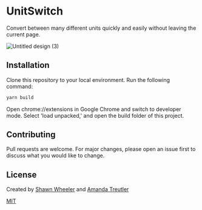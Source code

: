 # UnitSwitch

Convert between many different units quickly and easily without leaving the current page.

![Untitled design (3)](https://github.com/user-attachments/assets/3ea0c2ae-6af3-4b11-8346-cda69de2aad3)



## Installation

Clone this repository to your local environment. Run the following command:

```bash
yarn build
```

Open chrome://extensions in Google Chrome and switch to developer mode. Select 'load unpacked,' and open the build folder of this project.

## Contributing

Pull requests are welcome. For major changes, please open an issue first to discuss what you would like to change.

## License

Created by [Shawn Wheeler](http://shawnwheeler.dev/) and [Amanda Treutler](http://www.amandatreutler.com)

[MIT](https://choosealicense.com/licenses/mit/)
